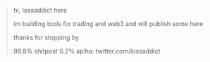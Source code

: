> hi, lossaddict here
> 
> im building tools for trading and web3 and will publish some here
> 
> thanks for stopping by
> 
> 99.8% shitpost 0.2% aplha: twitter.com/lossaddict
> 
> 
